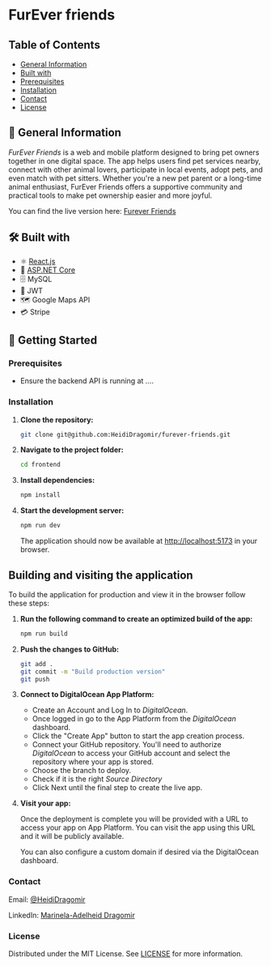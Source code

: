 # FurEver friends

## Table of Contents

- [General Information](#general-information)
- [Built with](#built-with)
- [Prerequisites](#prerequisites)
- [Installation](#installation)
- [Contact](#contact)
- [License](#license)

## 🐾 General Information

*FurEver Friends* is a web and mobile platform designed to bring pet owners together in one digital space. The app helps users find pet services nearby, connect with other animal lovers, participate in local events, adopt pets, and even match with pet sitters. Whether you're a new pet parent or a long-time animal enthusiast, FurEver Friends offers a supportive community and practical tools to make pet ownership easier and more joyful.

You can find the live version here: [Furever Friends](https://furever-friends-fe-app-6foxr.ondigitalocean.app/)

## 🛠️ Built with

- ⚛️ [React.js](https://reactjs.org/)
- 🧱 [ASP.NET Core](https://learn.microsoft.com/en-us/aspnet/core/web-api/?view=aspnetcore-9.0&WT.mc_id=dotnet-35129-website)
- 🗄️ MySQL
- 🔐 JWT
- 🗺️ Google Maps API
- 💳 Stripe

## 🚀 Getting Started

### Prerequisites

- Ensure the backend API is running at ....

### Installation

1. **Clone the repository:**

   ```sh
   git clone git@github.com:HeidiDragomir/furever-friends.git

   ```

2. **Navigate to the project folder:**

   ```sh
   cd frontend

   ```

3. **Install dependencies:**

   ```sh
   npm install

   ```

4. **Start the development server:**

   ```sh
   npm run dev

   ```

   The application should now be available at [http://localhost:5173](http://localhost:5173) in your browser.

## Building and visiting the application

To build the application for production and view it in the browser follow these steps:

1. **Run the following command to create an optimized build of the app:**

   ```sh
   npm run build

   ```

2. **Push the changes to GitHub:**

   ```sh
   git add .
   git commit -m "Build production version"
   git push

   ```

3. **Connect to DigitalOcean App Platform:**

   - Create an Account and Log In to _DigitalOcean_.
   - Once logged in go to the App Platform from the _DigitalOcean_ dashboard.
   - Click the "Create App" button to start the app creation process.
   - Connect your GitHub repository. You'll need to authorize _DigitalOcean_ to access your GitHub account and select the repository where your app is stored.
   - Choose the branch to deploy.
   - Check if it is the right _Source Directory_
   - Click Next until the final step to create the live app.

4. **Visit your app:**

   Once the deployment is complete you will be provided with a URL to access your app on App Platform. You can visit the app using this URL and it will be publicly available.

   You can also configure a custom domain if desired via the DigitalOcean dashboard.

### Contact

Email: [@HeidiDragomir](https://github.com/HeidiDragomir)

LinkedIn: [Marinela-Adelheid Dragomir](https://www.linkedin.com/in/heidi-dragomir/)

### License

Distributed under the MIT License. See [LICENSE](https://choosealicense.com/licenses/mit/) for more information.
